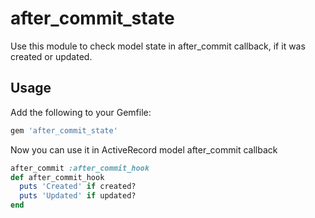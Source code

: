 # after_commit_state

Use this module to check model state in after_commit callback, if it was created or updated.

## Usage

Add the following to your Gemfile:
```ruby
gem 'after_commit_state'
```

Now you can use it in ActiveRecord model after_commit callback
```ruby
after_commit :after_commit_hook
def after_commit_hook
  puts 'Created' if created?
  puts 'Updated' if updated?
end
```
